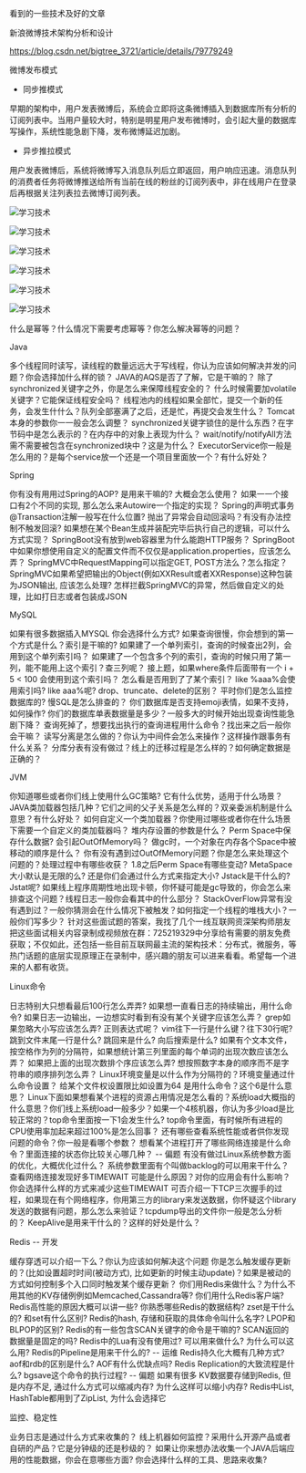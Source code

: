 

看到的一些技术及好的文章


新浪微博技术架构分析和设计

https://blog.csdn.net/bigtree_3721/article/details/79779249



微博发布模式

- 同步推模式 

早期的架构中，用户发表微博后，系统会立即将这条微博插入到数据库所有分析的订阅列表中。当用户量较大时，特别是明星用户发布微博时，会引起大量的数据库写操作，系统性能急剧下降，发布微博延迟加剧。

- 异步推拉模式 

用户发表微博后，系统将微博写入消息队列后立即返回，用户响应迅速。消息队列的消费者任务将微博推送给所有当前在线的粉丝的订阅列表中，非在线用户在登录后再根据关注列表拉去微博订阅列表。



![学习技术](/images/jishu-1.webp)

![学习技术](/images/jishu-2.webp)

![学习技术](/images/jishu-3.webp)

![学习技术](/images/jishu-4.webp)

![学习技术](/images/jishu-5.webp)

![学习技术](/images/jishu-6.webp)



什么是幂等？什么情况下需要考虑幂等？你怎么解决幂等的问题？

Java

多个线程同时读写，读线程的数量远远大于写线程，你认为应该如何解决并发的问题？你会选择加什么样的锁？
JAVA的AQS是否了了解，它是干嘛的？
除了synchronized关键字之外，你是怎么来保障线程安全的？
什么时候需要加volatile关键字？它能保证线程安全吗？
线程池内的线程如果全部忙，提交一个新的任务，会发生什什么？队列全部塞满了之后，还是忙，再提交会发生什么？
Tomcat本身的参数你⼀一般会怎么调整？
synchronized关键字锁住的是什么东西？在字节码中是怎么表示的？在内存中的对象上表现为什么？
wait/notify/notifyAll方法需不需要被包含在synchronized块中？这是为什么？
ExecutorService你一般是怎么用的？是每个service放一个还是一个项目里面放一个？有什么好处？

Spring

你有没有⽤用过Spring的AOP? 是用来干嘛的? 大概会怎么使用？
如果⼀一个接口有2个不同的实现, 那么怎么来Autowire一个指定的实现？
Spring的声明式事务 @Transaction注解一般写在什么位置? 抛出了异常会自动回滚吗？有没有办法控制不触发回滚?
如果想在某个Bean生成并装配完毕后执行自己的逻辑，可以什么方式实现？
SpringBoot没有放到web容器里为什么能跑HTTP服务？
SpringBoot中如果你想使用自定义的配置文件而不仅仅是application.properties，应该怎么弄？
SpringMVC中RequestMapping可以指定GET, POST方法么？怎么指定？
SpringMVC如果希望把输出的Object(例如XXResult或者XXResponse)这种包装为JSON输出, 应该怎么处理?
怎样拦截SpringMVC的异常，然后做自定义的处理，比如打日志或者包装成JSON

MySQL

如果有很多数据插入MYSQL 你会选择什么方式?
如果查询很慢，你会想到的第一个方式是什么？索引是干嘛的?
如果建了一个单列索引，查询的时候查出2列，会用到这个单列索引吗？
如果建了一个包含多个列的索引，查询的时候只用了第一列，能不能用上这个索引？查三列呢？
接上题，如果where条件后面带有一个 i + 5 < 100 会使用到这个索引吗？
怎么看是否用到了了某个索引？
like %aaa%会使用索引吗? like aaa%呢?
drop、truncate、delete的区别？
平时你们是怎么监控数据库的? 慢SQL是怎么排查的？
你们数据库是否支持emoji表情，如果不支持，如何操作?
你们的数据库单表数据量是多少？一般多大的时候开始出现查询性能急剧下降？
查询死掉了，想要找出执行的查询进程用什么命令？找出来之后一般你会干嘛？
读写分离是怎么做的？你认为中间件会怎么来操作？这样操作跟事务有什么关系？
分库分表有没有做过？线上的迁移过程是怎么样的？如何确定数据是正确的？

JVM

你知道哪些或者你们线上使用什么GC策略? 它有什么优势，适用于什么场景？
JAVA类加载器包括几种？它们之间的父子关系是怎么样的？双亲委派机制是什么意思？有什么好处？
如何自定义一个类加载器？你使用过哪些或者你在什么场景下需要一个自定义的类加载器吗？
堆内存设置的参数是什么？
Perm Space中保存什么数据? 会引起OutOfMemory吗？
做gc时，一个对象在内存各个Space中被移动的顺序是什么？
你有没有遇到过OutOfMemory问题？你是怎么来处理这个问题的？处理过程中有哪些收获？
1.8之后Perm Space有哪些变动? MetaSpace大小默认是无限的么? 还是你们会通过什么方式来指定大小?
Jstack是干什么的? Jstat呢? 如果线上程序周期性地出现卡顿，你怀疑可能是gc导致的，你会怎么来排查这个问题？线程日志一般你会看其中的什么部分？
StackOverFlow异常有没有遇到过？一般你猜测会在什么情况下被触发？如何指定一个线程的堆栈大小？一般你们写多少？
针对这些面试题的答案，我找了几个一线互联网资深架构师朋友把这些面试相关内容录制成视频放在群：725219329中分享给有需要的朋友免费获取；不仅如此，还包括一些目前互联网最主流的架构技术：分布式，微服务，等热门话题的底层实现原理正在录制中，感兴趣的朋友可以进来看看。希望每一个进来的人都有收货。

Linux命令

日志特别大只想看最后100行怎么弄弄? 如果想一直看日志的持续输出，用什么命令?
如果日志一边输出，一边想实时看到有没有某个关键字应该怎么弄？
grep如果忽略大小写应该怎么弄? 正则表达式呢？
vim往下一行是什么键？往下30行呢? 跳到文件末尾一行是什么? 跳回来是什么? 向后搜索是什么?
如果有个文本文件，按空格作为列的分隔符，如果想统计第三列里面的每个单词的出现次数应该怎么弄？
如果把上面的出现次数排个序应该怎么弄? 想按照数字本身的顺序而不是字符串的顺序排列怎么弄？
Linux环境变量是以什么作为分隔符的？环境变量通过什么命令设置？
给某个文件权设置限比如设置为64 是用什么命令？这个6是什么意思？
Linux下面如果想看某个进程的资源占用情况是怎么看的？系统load大概指的什么意思？你们线上系统load一般多少？如果一个4核机器，你认为多少load是比较正常的？top命令里面按一下1会发生什么?
top命令里面，有时候所有进程的CPU使用率加起来超过100%是怎么回事？
还有哪些查看系统性能或者供你发现问题的命令？你一般是看哪个参数？
想看某个进程打开了哪些网络连接是什么命令？里面连接的状态你比较关心哪几种？ -- 偏题
有没有做过Linux系统参数方面的优化，大概优化过什么？
系统参数里面有个叫做backlog的可以用来干什么？
查看网络连接发现好多TIMEWAIT 可能是什么原因？对你的应用会有什么影响？你会选择什么样的方式来减少这些TIMEWAIT
可否介绍一下TCP三次握手的过程，如果现在有个网络程序，你用第三方的library来发送数据，你怀疑这个library发送的数据有问题，那么怎么来验证？tcpdump导出的文件你一般是怎么分析的？
KeepAlive是用来干什么的？这样的好处是什么？

Redis -- 开发

缓存穿透可以介绍一下么？你认为应该如何解决这个问题
你是怎么触发缓存更新的？(比如设置超时时间(被动方式), 比如更新的时候主动update)？如果是被动的方式如何控制多个入口同时触发某个缓存更新？
你们用Redis来做什么？为什么不用其他的KV存储例例如Memcached,Cassandra等?
你们用什么Redis客户端? Redis高性能的原因大概可以讲一些?
你熟悉哪些Redis的数据结构? zset是干什么的? 和set有什么区别?
Redis的hash, 存储和获取的具体命令叫什么名字?
LPOP和BLPOP的区别?
Redis的有一些包含SCAN关键字的命令是干嘛的? SCAN返回的数据量是固定的吗?
Redis中的Lua有没有使用过? 可以用来做什么? 为什么可以这么用?
Redis的Pipeline是用来干什么的? -- 运维
Redis持久化大概有几种方式? aof和rdb的区别是什么? AOF有什么优缺点吗?
Redis Replication的大致流程是什么? bgsave这个命令的执行过程? -- 偏题
如果有很多 KV数据要存储到Redis, 但是内存不足, 通过什么方式可以缩减内存? 为什么这样可以缩小内存?
Redis中List, HashTable都用到了ZipList, 为什么会选择它

监控、稳定性

业务日志是通过什么方式来收集的？
线上机器如何监控？采用什么开源产品或者自研的产品？它是分钟级的还是秒级的？
如果让你来想办法收集一个JAVA后端应用的性能数据，你会在意哪些方面? 你会选择什么样的工具、思路来收集?
























